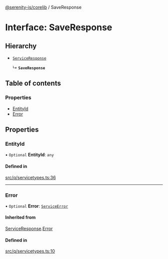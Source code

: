 [@serenity-is/corelib](../README.md) / SaveResponse

# Interface: SaveResponse

## Hierarchy

- [`ServiceResponse`](ServiceResponse.md)

  ↳ **`SaveResponse`**

## Table of contents

### Properties

- [EntityId](SaveResponse.md#entityid)
- [Error](SaveResponse.md#error)

## Properties

### EntityId

• `Optional` **EntityId**: `any`

#### Defined in

[src/q/servicetypes.ts:36](https://github.com/serenity-is/serenity/blob/master/packages/corelib/src/q/servicetypes.ts#L36)

___

### Error

• `Optional` **Error**: [`ServiceError`](ServiceError.md)

#### Inherited from

[ServiceResponse](ServiceResponse.md).[Error](ServiceResponse.md#error)

#### Defined in

[src/q/servicetypes.ts:10](https://github.com/serenity-is/serenity/blob/master/packages/corelib/src/q/servicetypes.ts#L10)
